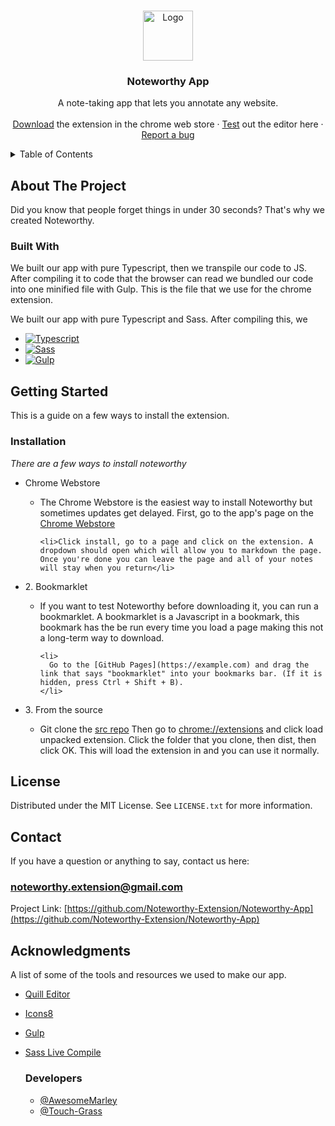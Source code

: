 <a name="readme-top"></a>

<!-- PROJECT LOGO -->
<br />
<div align="center">
  <a href="https://github.com/othneildrew/Best-README-Template">
    <img src="https://res.cloudinary.com/dy1ztqqbk/image/upload/v1667020915/Noteworthy%20App/Noteworthy-Logo_p2w7om.png" alt="Logo" width="80" height="80">
  </a>

  <h3 align="center">Noteworthy App</h3>

  <p align="center">
    A note-taking app that lets you annotate any website.
    <br />
    <br />
    <a href="https://example.com">Download</a> the extension in the chrome web store
    ·
    <a href="https://example.com">Test</a> out the editor here
    ·
    <a href="https://github.com/Noteworthy-Extension/Noteworthy-App/issues">Report a bug</a>
  </p>
</div>

<!-- TABLE OF CONTENTS -->
<details>
  <summary>Table of Contents</summary>
  <ol>
    <li>
      <a href="#about-the-project">About The Project</a>
      <ul>
        <li><a href="#built-with">Built With</a></li>
      </ul>
    </li>
    <li>
      <a href="#getting-started">Getting Started</a>
      <ul>
        <li><a href="#installation">Installation</a></li>
      </ul>
    </li>
    <li><a href="#license">License</a></li>
    <li><a href="#contact">Contact</a></li>
    <li><a href="#acknowledgments">Acknowledgments</a></li>
  </ol>
</details>



<!-- ABOUT THE PROJECT -->
## About The Project

Did you know that people forget things in under 30 seconds? That's why we created Noteworthy.

### Built With

We built our app with pure Typescript, then we transpile our code to JS. After compiling it to code that the browser can read we bundled our code into one minified file with Gulp. This is the file that we use for the chrome extension.

We built our app with pure Typescript and Sass. After compiling this, we

* [![Typescript][Typescript]][Typescript-url]
* [![Sass][Sass]][Sass-url]
* [![Gulp][Gulp]][Gulp-url]

<!-- GETTING STARTED -->
## Getting Started

This is a guide on a few ways to install the extension.

### Installation

_There are a few ways to install noteworthy_
<ul>
  <li>Chrome Webstore</li>

  <ul>
    <li>The Chrome Webstore is the easiest way to install Noteworthy but sometimes updates get delayed. First, go to the app's page on the
    <a href='https://example.com'>Chrome Webstore</a>
    </li>

    <li>Click install, go to a page and click on the extension. A dropdown should open which will allow you to markdown the page. Once you're done you can leave the page and all of your notes will stay when you return</li>
  </ul>

  <li>2. Bookmarklet</li>

  <ul>
    <li>
      If you want to test Noteworthy before downloading it, you can run a bookmarklet. A bookmarklet is a Javascript in a bookmark, this bookmark has the be run every time you load a page making this not a long-term way to download.
    </li>

    <li>
      Go to the [GitHub Pages](https://example.com) and drag the link that says "bookmarklet" into your bookmarks bar. (If it is hidden, press Ctrl + Shift + B).
    </li>
  </ul>

  <li>3. From the source</li>

  <ul>
    <li>
      Git clone the <a href="https://example.com">src repo</a> Then go to <a href="chrome://extensions">chrome://extensions</a> and click load unpacked extension. Click the folder that you clone, then dist, then click OK. This will load the extension in and you can use it normally.
    </li>
  </ul>
</ul>

<!-- LICENSE -->
## License

Distributed under the MIT License. See `LICENSE.txt` for more information.

<!-- CONTACT -->
## Contact

If you have a question or anything to say, contact us here:

### noteworthy.extension@gmail.com

Project Link: [https://github.com/Noteworthy-Extension/Noteworthy-App](https://github.com/Noteworthy-Extension/Noteworthy-App)

<!-- ACKNOWLEDGMENTS -->
## Acknowledgments

A list of some of the tools and resources we used to make our app.

* [Quill Editor](https://quilljs.com/)
* [Icons8](https://icons8.com/)
* [Gulp](https://gulpjs.com/)
* [Sass Live Compile](https://marketplace.visualstudio.com/items?itemName=ritwickdey.live-sass)

  ### Developers
  * [@AwesomeMarley](https://github.com/AwesomeMarley)
  * [@Touch-Grass](https://github.com/Touch-Grass)

<!-- MARKDOWN LINKS & IMAGES -->
[Typescript]: https://res.cloudinary.com/dy1ztqqbk/image/upload/v1667021818/Noteworthy%20App/TypescriptLogo_80x80_p80gvb.png
[Typescript-url]: https://typescriptlang.org
[Sass]: https://res.cloudinary.com/dy1ztqqbk/image/upload/v1667022004/Noteworthy%20App/Sass_Logo_Color.svg_80x80_vakikj.png
[Sass-url]: https://sass-lang.com/
[Gulp-url]: https://gulpjs.com/
[Gulp]: https://res.cloudinary.com/dy1ztqqbk/image/upload/v1667178482/Noteworthy%20App/Gulp.js_Logo.svg_1_89_cqihip.png

